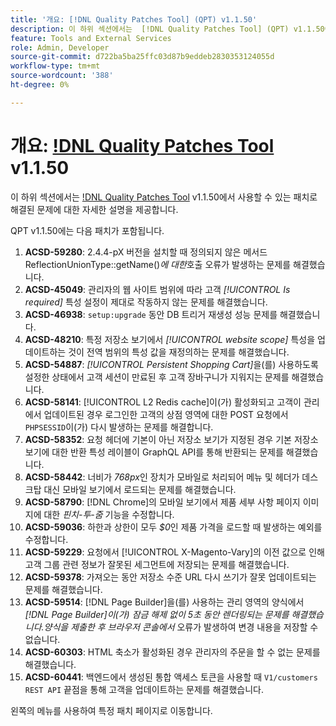 ```yaml
---
title: '개요: [!DNL Quality Patches Tool] (QPT) v1.1.50'
description: 이 하위 섹션에서는  [!DNL Quality Patches Tool] (QPT) v1.1.50에서 사용할 수 있는 패치로 해결된 문제에 대한 자세한 설명을 제공합니다.
feature: Tools and External Services
role: Admin, Developer
source-git-commit: d722ba5ba25ffc03d87b9eddeb2830353124055d
workflow-type: tm+mt
source-wordcount: '388'
ht-degree: 0%

---
```


# 개요: [!DNL Quality Patches Tool](QPT) v1.1.50

이 하위 섹션에서는 [!DNL Quality Patches Tool](QPT) v1.1.50에서 사용할 수 있는 패치로 해결된 문제에 대한 자세한 설명을 제공합니다.

QPT v1.1.50에는 다음 패치가 포함됩니다.

1. **ACSD-59280**: 2.4.4-pX 버전을 설치할 때 정의되지 않은 메서드 ReflectionUnionType::getName()*에 대한*&#x200B;호출 오류가 발생하는 문제를 해결했습니다.
1. **ACSD-45049**: 관리자의 웹 사이트 범위에 따라 고객 *[!UICONTROL Is required]* 특성 설정이 제대로 작동하지 않는 문제를 해결했습니다.
1. **ACSD-46938**: `setup:upgrade` 동안 DB 트리거 재생성 성능 문제를 해결했습니다.
1. **ACSD-48210**: 특정 저장소 보기에서 *[!UICONTROL website scope]* 특성을 업데이트하는 것이 전역 범위의 특성 값을 재정의하는 문제를 해결했습니다.
1. **ACSD-54887**: *[!UICONTROL Persistent Shopping Cart]*&#x200B;을(를) 사용하도록 설정한 상태에서 고객 세션이 만료된 후 고객 장바구니가 지워지는 문제를 해결했습니다.
1. **ACSD-58141**: [!UICONTROL L2 Redis cache]이(가) 활성화되고 고객이 관리에서 업데이트된 경우 로그인한 고객의 상점 영역에 대한 POST 요청에서 `PHPSESSID`이(가) 다시 발생하는 문제를 해결합니다.
1. **ACSD-58352**: 요청 헤더에 기본이 아닌 저장소 보기가 지정된 경우 기본 저장소 보기에 대한 반환 특성 레이블이 GraphQL API를 통해 반환되는 문제를 해결했습니다.
1. **ACSD-58442**: 너비가 *768px*&#x200B;인 장치가 모바일로 처리되어 메뉴 및 헤더가 데스크탑 대신 모바일 보기에서 로드되는 문제를 해결했습니다.
1. **ACSD-58790**: [!DNL Chrome]의 모바일 보기에서 제품 세부 사항 페이지 이미지에 대한 *핀치-투-줌* 기능을 수정합니다.
1. **ACSD-59036**: 하한과 상한이 모두 *$0*&#x200B;인 제품 가격을 로드할 때 발생하는 예외를 수정합니다.
1. **ACSD-59229**: 요청에서 [!UICONTROL X-Magento-Vary]의 이전 값으로 인해 고객 그룹 관련 정보가 잘못된 세그먼트에 저장되는 문제를 해결했습니다.
1. **ACSD-59378**: 가져오는 동안 저장소 수준 URL 다시 쓰기가 잘못 업데이트되는 문제를 해결했습니다.
1. **ACSD-59514**: [!DNL Page Builder]을(를) 사용하는 관리 영역의 양식에서 *[!DNL Page Builder]이(가) 잠금 해제 없이 5초 동안 렌더링되는 문제를 해결했습니다.양식을 제출한 후 브라우저 콘솔에서* 오류가 발생하여 변경 내용을 저장할 수 없습니다.
1. **ACSD-60303**: HTML 축소가 활성화된 경우 관리자의 주문을 할 수 없는 문제를 해결했습니다.
1. **ACSD-60441**: 백엔드에서 생성된 통합 액세스 토큰을 사용할 때 `V1/customers REST API` 끝점을 통해 고객을 업데이트하는 문제를 해결했습니다.

왼쪽의 메뉴를 사용하여 특정 패치 페이지로 이동합니다.
